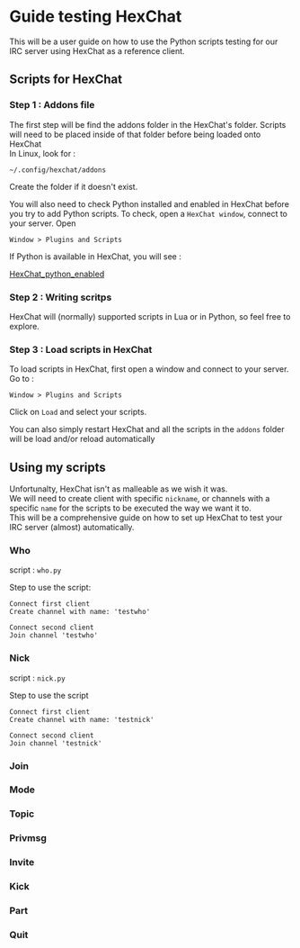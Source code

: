 # Guide testing HexChat

This will be a user guide on how to use the Python scripts testing for our IRC server using HexChat as a reference client.

## Scripts for HexChat

### Step 1 : Addons file
The first step will be find the addons folder in the HexChat's folder. Scripts will need to be placed inside of that folder before being loaded onto HexChat\
In Linux, look for :

```
~/.config/hexchat/addons
```
Create the folder if it doesn't exist.

You will also need to check Python installed and enabled in HexChat before you try to add Python scripts.
To check, open a `HexChat window`, connect to your server. Open 
```
Window > Plugins and Scripts
```
If Python is available in HexChat, you will see :

[HexChat_python_enabled](PythonCheckIrc.png)

### Step 2 : Writing scritps
HexChat will (normally) supported scripts in Lua or in Python, so feel free to explore.

### Step 3 : Load scripts in HexChat
To load scripts in HexChat, first open a window and connect to your server.
Go to :
```
Window > Plugins and Scripts
```
Click on `Load` and select your scripts. 

You can also simply restart HexChat and all the scripts in the `addons` folder will be load and/or reload automatically


## Using my scripts
Unfortunalty, HexChat isn't as malleable as we wish it was.\
We will need to create client with specific `nickname`, or channels with a specific `name` for the scripts to be executed the way we want it to.\
This will be a comprehensive guide on how to set up HexChat to test your IRC server (almost) automatically.

### Who
script : `who.py`

Step to use the script:
```
Connect first client
Create channel with name: 'testwho'

Connect second client
Join channel 'testwho'
```

### Nick
script : `nick.py`

Step to use the script
```
Connect first client
Create channel with name: 'testnick'

Connect second client
Join channel 'testnick'
```
### Join

### Mode

### Topic

### Privmsg

### Invite

### Kick

### Part

### Quit





